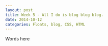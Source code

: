 ```yaml
---
layout: post
title: Week 5 - All I do is blog blog blog.
date: 2014-10-12
categories: Floats, blog, CSS, HTML
---
```


Words here


